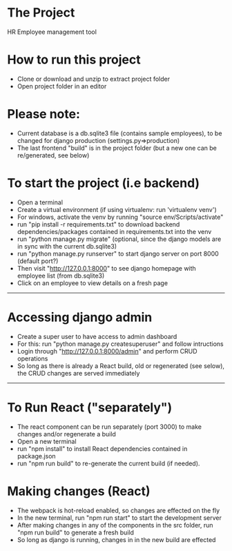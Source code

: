 # The Project

HR Employee management tool

# How to run this project

- Clone or download and unzip to extract project folder
- Open project folder in an editor

# Please note:

- Current database is a db.sqlite3 file (contains sample employees), to be changed for django production (settings.py=>production)
- The last frontend "build" is in the project folder (but a new one can be re/generated, see below)

# To start the project (i.e backend)

- Open a terminal
- Create a virtual environment (if using virtualenv: run 'virtualenv venv')
- For windows, activate the venv by running "source env/Scripts/activate"
- run "pip install -r requirements.txt" to download backend dependencies/packages contained in requirements.txt into the venv
- run "python manage.py migrate" (optional, since the django models are in sync with the current db.sqlite3)
- run "python manage.py runserver" to start django server on port 8000 (default port?)
- Then visit "http://127.0.0.1:8000" to see django homepage with employee list (from db.sqlite3)
- Click on an employee to view details on a fresh page

---

# Accessing django admin

- Create a super user to have access to admin dashboard
- For this: run "python manage.py createsuperuser" and follow intructions
- Login through "http://127.0.0.1:8000/admin" and perform CRUD operations
- So long as there is already a React build, old or regenerated (see selow), the CRUD changes are served immediately

---

# To Run React ("separately")

- The react component can be run separately (port 3000) to make changes and/or regenerate a build
- Open a new terminal
- run "npm install" to install React dependencies contained in package.json
- run "npm run build" to re-generate the current build (if needed).

# Making changes (React)

- The webpack is hot-reload enabled, so changes are effected on the fly
- In the new terminal, run "npm run start" to start the development server
- After making changes in any of the components in the src folder, run "npm run build" to generate a fresh build
- So long as django is running, changes in in the new build are effected
